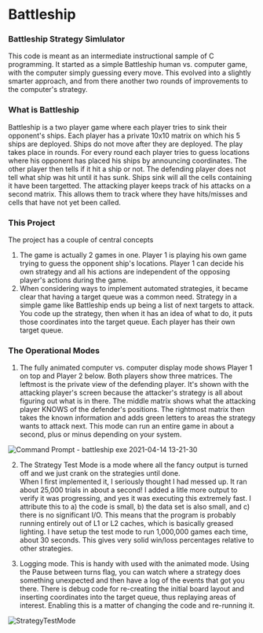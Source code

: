 # Battleship
### Battleship Strategy Simlulator

This code is meant as an intermediate instructional sample of C programming.  It started as a simple Battleship human vs. computer game, with the computer simply guessing every move.   This evolved into a slightly smarter approach, and from there another two
rounds of improvements to the computer's strategy.

### What is Battleship
Battleship is a two player game where each player tries to sink their opponent's ships.  Each player has a private 10x10 matrix on which
his 5 ships are deployed.  Ships do not move after they are deployed.  The play takes place in rounds.  For every round each player 
tries to guess locations where his opponent has placed his ships by announcing coordinates.  The other player then tells if it hit a 
ship or not.   The defending player does not tell what ship was hit until it has sunk.  Ships sink will all the cells containing it 
have been targetted.  The attacking player keeps track of his attacks on a second matrix.  This allows them to track where they have 
hits/misses and cells that have not yet been called.

### This Project
The project has a couple of central concepts
1) The game is actually 2 games in one.  Player 1 is playing his own game trying to
guess the opponent ship's locations.  Player 1 can decide his own strategy and all his
actions are independent of the opposing player's actions during the game.
2) When considering ways to implement automated strategies, it became clear that having
a target queue was a common need.  Strategy in a simple game like Battleship ends up 
being a list of next targets to attack.  You code up the strategy, then when it has 
an idea of what to do, it puts those coordinates into the target queue.   Each player has
their own target queue.

### The Operational Modes
1) The fully animated computer vs. computer display mode shows Player 1 on top and Player 2 below.  Both players show three
matrices.  The leftmost is the private view of the defending player.  It's shown with the attacking player's screen because
the attacker's strategy is all about figuring out what is in there.  The middle matrix shows what the attacking player KNOWS of the
defender's positions.  The rightmost matrix then takes the known information and adds green letters to areas the strategy 
wants to attack next.  This mode can run an entire game in about a second, plus or minus depending on your system.

![Command Prompt - battleship exe 2021-04-14 13-21-30](https://user-images.githubusercontent.com/15236281/114780393-321fd180-9d2c-11eb-8bec-e4d63c689036.gif)

2) The Strategy Test Mode is a mode where all the fancy output is turned off and we just crank on the strategies until done.  
When I first implemented it, I seriously thought I had messed up.  It ran about 25,000 trials in about a second!  I added a litle
more output to verify it was progressing, and yes it was executing this extremely fast.  I attribute this to a) the code is small, 
b) the data set is also small, and c) there is no significant I/O.  This means that the program is probably running entirely out of L1 or L2
caches, which is basically greased lighting.  I have setup the test mode to run 1,000,000 games each time, about 30 seconds.  This gives
very solid win/loss percentages relative to other strategies.

3) Logging mode.  This is handy with used with the animated mode.  Using the Pause between turns flag, you can watch where a strategy does something
unexpected and then have a log of the events that got you there.  There is debug code for re-creating the initial board layout and inserting
coordinates into the target queue, thus replaying areas of interest.  Enabling this is a matter of changing the code and re-running it.

![StrategyTestMode](https://https://github.com/rm5565/Battleship/assets/StrategyTestMode.gif)
